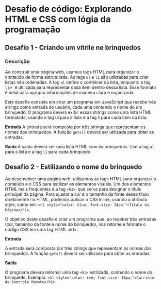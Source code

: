 
# Desafio de código: Explorando HTML e CSS com lógia da programação

## Desafio 1 - Criando um vitrile ne brinquedos

### Descrição

Ao construir uma página web, usamos tags HTML para organizar o conteúdo de forma estruturada. As tags `ul` e `li` são utilizadas para criar listas não ordenadas. A tag `ul` define o contêiner da lista, enquanto a tag `li`>` é utilizada para representar cada item dentro dessa lista. Esse formato é ideal para agrupar informações de maneira clara e organizada.

Este desafio consiste em criar um programa em JavaScript que recebe três strings como entrada do usuário, cada uma contendo o nome de um brinquedo. O programa deverá exibir essas strings como uma lista HTML formatada, usando a tag ul para a lista e a tag li para cada item da lista.

**Entrada**
A entrada será composta por três strings que representam os nomes dos brinquedos. A função `gets()` deverá ser utilizada para obter as entradas.

**Saída**
A saída deverá ser uma lista HTML com os brinquedos. Use a tag `ul` para a lista e a tag `li` para cada brinquedo.


## Desafio 2 - Estilizando o nome do brinquedo

Ao desenvolver uma página web, utilizamos as tags HTML para organizar o conteúdo e o CSS para estilizar os elementos visuais. Um dos elementos HTML mais frequentes é a tag `<h1>`, que serve para designar o título principal da página. Para ajustar a cor e o tamanho da fonte desse título diretamente no HTML, podemos aplicar o CSS inline, usando o atributo style, como em: `<h1 style="color: blue; font-size: 24px;">Título da Página</h1>`.

O objetivo deste desafio é criar um programa que, ao receber três entradas (cor, tamanho da fonte e nome do brinquedo), nos retorne e formate o código CSS em uma tag HTML `<h1>`.

 **Entrada**

A entrada será composta por três strings que representam os nomes dos brinquedos. A função `gets()` deverá ser utilizada para obter as entradas.

**Saída**

O programa deverá retornar uma tag `<h1>` estilizada, contendo o nome do brinquedo. Exemplo: `<h1 style="color: red; font-size: 16px;">Carrinho de Controle Remoto</h1>`

